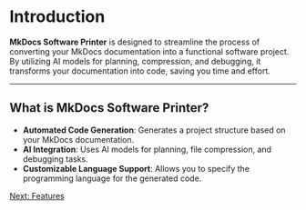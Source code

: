 # Introduction

**MkDocs Software Printer** is designed to streamline the process of converting your MkDocs documentation into a functional software project. By utilizing AI models for planning, compression, and debugging, it transforms your documentation into code, saving you time and effort.

---

## **What is MkDocs Software Printer?**

- **Automated Code Generation**: Generates a project structure based on your MkDocs documentation.
- **AI Integration**: Uses AI models for planning, file compression, and debugging tasks.
- **Customizable Language Support**: Allows you to specify the programming language for the generated code.

[Next: Features](02_features.md)

